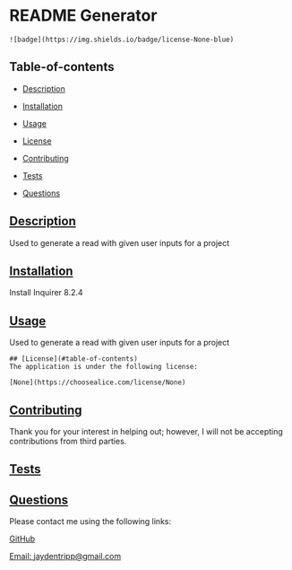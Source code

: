 # README Generator

  
    ![badge](https://img.shields.io/badge/license-None-blue)

  ## Table-of-contents

  * [Description](#description)
  * [Installation](#installation)
  * [Usage](#usage)
  
  * [License](#license)
    
  * [Contributing](#contributing)
  * [Tests](#tests)
  * [Questions](#questions)
  
  ## [Description](#table-of-contents)

  Used to generate a read with given user inputs for a project

  ## [Installation](#table-of-contents)

  Install Inquirer 8.2.4

  ## [Usage](#table-of-contents)
  Used to generate a read with given user inputs for a project
  
  
    ## [License](#table-of-contents)
    The application is under the following license:
    
    [None](https://choosealice.com/license/None)

  ## [Contributing](#table-of-contents)
  
  
  Thank you for your interest in helping out; however, I will not be accepting contributions from third parties.
    

  ## [Tests](#table-of-contents)

   

  ## [Questions](#table-of-contents)

  Please contact me using the following links:

  [GitHub](https://github.com/Jayden7700)

  [Email: jaydentripp@gmail.com](mailto:jaydentripp@gmail.com)

